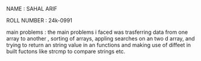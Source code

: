 NAME : SAHAL ARIF

ROLL NUMBER : 24k-0991

main problems : the main problems i faced was trasferring data from one array to another , sorting of arrays, appling searches on an two d array, and trying to return an string value in an functions and making use of
diffeet in built fuctons like strcmp to compare strings etc.
